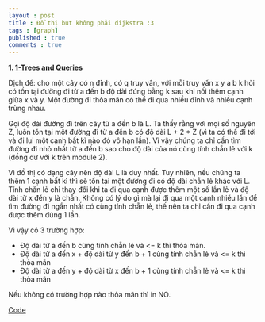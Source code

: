 ```yaml
---
layout : post
title : Đồ thị but không phải dijkstra :3 
tags : [graph]
published : true
comments : true
---
```


**1. [1-Trees and Queries](https://codeforces.com/problemset/problem/1304/E)**

Dịch đề: cho một cây có n đỉnh, có q truy vấn, với mỗi truy vấn x y a b k hỏi có tồn tại đường đi từ a đến b độ dài đúng bằng k sau khi nối thêm cạnh giữa x và y. Một đường đi thỏa mãn có thể đi qua nhiều đỉnh và nhiều cạnh trùng nhau.

Gọi độ dài đường đi trên cây từ a đến b là L. Ta thấy rằng với mọi số nguyên Z, luôn tồn tại một đường đi từ a đến b có độ dài L + 2 * Z (vì ta có thể đi tới và đi lui một cạnh bất kì nào đó vô hạn lần). Vì vậy chúng ta chỉ cần tìm đường đi nhỏ nhất từ a đến b sao cho độ dài của nó cùng tính chẵn lẻ với k (đồng dư với k trên module 2).

Vì đồ thị có dạng cây nên độ dài L là duy nhất. Tuy nhiên, nếu chúng ta thêm 1 cạnh bất kì thì sẽ tồn tại một đường đi có độ dài chẵn lẻ khác với L. Tính chẵn lẻ chỉ thay đổi khi ta đi qua cạnh được thêm một số lần lẻ và độ dài từ x đến y là chẵn. Không có lý do gì mà lại đi qua một cạnh nhiều lần để tìm đường đi ngắn nhất có cùng tính chẵn lẻ, thế nên ta chỉ cần đi qua cạnh được thêm đúng 1 lần.

Vì vậy có 3 trường hợp:

- Độ dài từ a đến b cùng tính chẵn lẻ và <= k thì thỏa mãn.
- Độ dài từ a đến x + độ dài từ y đến b + 1 cùng tính chẵn lẻ và <= k thì thỏa mãn
- Độ dài từ a đến y + độ dài từ x đến b + 1 cùng tính chẵn lẻ và <= k thì thỏa mãn

Nếu không có trường hợp nào thỏa mãn thì in NO.

[Code](https://pastebin.com/8HwYzcfQ)

